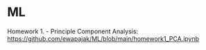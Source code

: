 # ML

Homework 1. - Principle Component Analysis: https://github.com/ewapajak/ML/blob/main/homework1_PCA.ipynb
